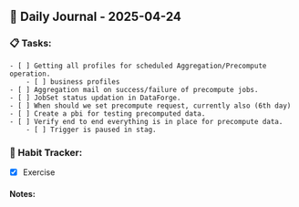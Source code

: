 ## 📝 Daily Journal - 2025-04-24

### 📋 Tasks:
	- [ ] Getting all profiles for scheduled Aggregation/Precompute operation.
		- [ ] business profiles 
	- [ ] Aggregation mail on success/failure of precompute jobs.
	- [ ] JobSet status updation in DataForge.
	- [ ] When should we set precompute request, currently also (6th day)
	- [ ] Create a pbi for testing precomputed data.
	- [ ] Verify end to end everything is in place for precompute data.
		- [ ] Trigger is paused in stag.

### 🔁 Habit Tracker:
- [x] Exercise

#### Notes:

